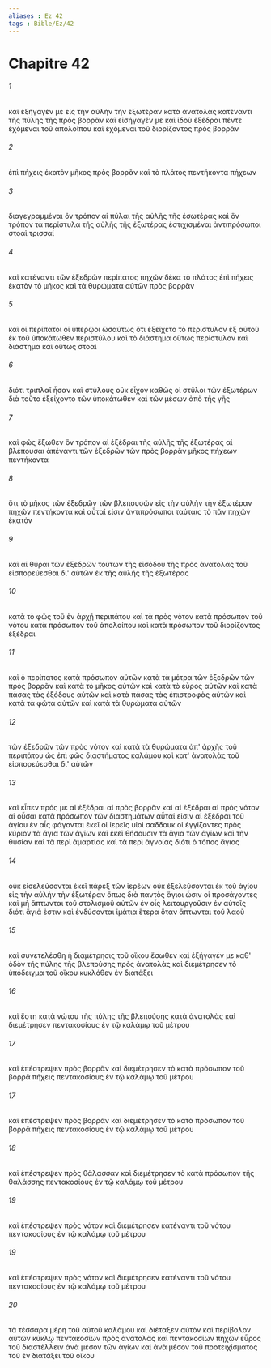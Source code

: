 ```yaml
---
aliases : Ez 42
tags : Bible/Ez/42
---
```


# Chapitre 42

###### 1
καὶ ἐξήγαγέν με εἰς τὴν αὐλὴν τὴν ἐξωτέραν κατὰ ἀνατολὰς κατέναντι τῆς πύλης τῆς πρὸς βορρᾶν καὶ εἰσήγαγέν με καὶ ἰδοὺ ἐξέδραι πέντε ἐχόμεναι τοῦ ἀπολοίπου καὶ ἐχόμεναι τοῦ διορίζοντος πρὸς βορρᾶν
###### 2
ἐπὶ πήχεις ἑκατὸν μῆκος πρὸς βορρᾶν καὶ τὸ πλάτος πεντήκοντα πήχεων
###### 3
διαγεγραμμέναι ὃν τρόπον αἱ πύλαι τῆς αὐλῆς τῆς ἐσωτέρας καὶ ὃν τρόπον τὰ περίστυλα τῆς αὐλῆς τῆς ἐξωτέρας ἐστιχισμέναι ἀντιπρόσωποι στοαὶ τρισσαί
###### 4
καὶ κατέναντι τῶν ἐξεδρῶν περίπατος πηχῶν δέκα τὸ πλάτος ἐπὶ πήχεις ἑκατὸν τὸ μῆκος καὶ τὰ θυρώματα αὐτῶν πρὸς βορρᾶν
###### 5
καὶ οἱ περίπατοι οἱ ὑπερῷοι ὡσαύτως ὅτι ἐξείχετο τὸ περίστυλον ἐξ αὐτοῦ ἐκ τοῦ ὑποκάτωθεν περιστύλου καὶ τὸ διάστημα οὕτως περίστυλον καὶ διάστημα καὶ οὕτως στοαί
###### 6
διότι τριπλαῖ ἦσαν καὶ στύλους οὐκ εἶχον καθὼς οἱ στῦλοι τῶν ἐξωτέρων διὰ τοῦτο ἐξείχοντο τῶν ὑποκάτωθεν καὶ τῶν μέσων ἀπὸ τῆς γῆς
###### 7
καὶ φῶς ἔξωθεν ὃν τρόπον αἱ ἐξέδραι τῆς αὐλῆς τῆς ἐξωτέρας αἱ βλέπουσαι ἀπέναντι τῶν ἐξεδρῶν τῶν πρὸς βορρᾶν μῆκος πήχεων πεντήκοντα
###### 8
ὅτι τὸ μῆκος τῶν ἐξεδρῶν τῶν βλεπουσῶν εἰς τὴν αὐλὴν τὴν ἐξωτέραν πηχῶν πεντήκοντα καὶ αὗταί εἰσιν ἀντιπρόσωποι ταύταις τὸ πᾶν πηχῶν ἑκατόν
###### 9
καὶ αἱ θύραι τῶν ἐξεδρῶν τούτων τῆς εἰσόδου τῆς πρὸς ἀνατολὰς τοῦ εἰσπορεύεσθαι δι' αὐτῶν ἐκ τῆς αὐλῆς τῆς ἐξωτέρας
###### 10
κατὰ τὸ φῶς τοῦ ἐν ἀρχῇ περιπάτου καὶ τὰ πρὸς νότον κατὰ πρόσωπον τοῦ νότου κατὰ πρόσωπον τοῦ ἀπολοίπου καὶ κατὰ πρόσωπον τοῦ διορίζοντος ἐξέδραι
###### 11
καὶ ὁ περίπατος κατὰ πρόσωπον αὐτῶν κατὰ τὰ μέτρα τῶν ἐξεδρῶν τῶν πρὸς βορρᾶν καὶ κατὰ τὸ μῆκος αὐτῶν καὶ κατὰ τὸ εὖρος αὐτῶν καὶ κατὰ πάσας τὰς ἐξόδους αὐτῶν καὶ κατὰ πάσας τὰς ἐπιστροφὰς αὐτῶν καὶ κατὰ τὰ φῶτα αὐτῶν καὶ κατὰ τὰ θυρώματα αὐτῶν
###### 12
τῶν ἐξεδρῶν τῶν πρὸς νότον καὶ κατὰ τὰ θυρώματα ἀπ' ἀρχῆς τοῦ περιπάτου ὡς ἐπὶ φῶς διαστήματος καλάμου καὶ κατ' ἀνατολὰς τοῦ εἰσπορεύεσθαι δι' αὐτῶν
###### 13
καὶ εἶπεν πρός με αἱ ἐξέδραι αἱ πρὸς βορρᾶν καὶ αἱ ἐξέδραι αἱ πρὸς νότον αἱ οὖσαι κατὰ πρόσωπον τῶν διαστημάτων αὗταί εἰσιν αἱ ἐξέδραι τοῦ ἁγίου ἐν αἷς φάγονται ἐκεῖ οἱ ἱερεῖς υἱοὶ σαδδουκ οἱ ἐγγίζοντες πρὸς κύριον τὰ ἅγια τῶν ἁγίων καὶ ἐκεῖ θήσουσιν τὰ ἅγια τῶν ἁγίων καὶ τὴν θυσίαν καὶ τὰ περὶ ἁμαρτίας καὶ τὰ περὶ ἀγνοίας διότι ὁ τόπος ἅγιος
###### 14
οὐκ εἰσελεύσονται ἐκεῖ πάρεξ τῶν ἱερέων οὐκ ἐξελεύσονται ἐκ τοῦ ἁγίου εἰς τὴν αὐλὴν τὴν ἐξωτέραν ὅπως διὰ παντὸς ἅγιοι ὦσιν οἱ προσάγοντες καὶ μὴ ἅπτωνται τοῦ στολισμοῦ αὐτῶν ἐν οἷς λειτουργοῦσιν ἐν αὐτοῖς διότι ἅγιά ἐστιν καὶ ἐνδύσονται ἱμάτια ἕτερα ὅταν ἅπτωνται τοῦ λαοῦ
###### 15
καὶ συνετελέσθη ἡ διαμέτρησις τοῦ οἴκου ἔσωθεν καὶ ἐξήγαγέν με καθ' ὁδὸν τῆς πύλης τῆς βλεπούσης πρὸς ἀνατολὰς καὶ διεμέτρησεν τὸ ὑπόδειγμα τοῦ οἴκου κυκλόθεν ἐν διατάξει
###### 16
καὶ ἔστη κατὰ νώτου τῆς πύλης τῆς βλεπούσης κατὰ ἀνατολὰς καὶ διεμέτρησεν πεντακοσίους ἐν τῷ καλάμῳ τοῦ μέτρου
###### 17
καὶ ἐπέστρεψεν πρὸς βορρᾶν καὶ διεμέτρησεν τὸ κατὰ πρόσωπον τοῦ βορρᾶ πήχεις πεντακοσίους ἐν τῷ καλάμῳ τοῦ μέτρου
###### 17
καὶ ἐπέστρεψεν πρὸς βορρᾶν καὶ διεμέτρησεν τὸ κατὰ πρόσωπον τοῦ βορρᾶ πήχεις πεντακοσίους ἐν τῷ καλάμῳ τοῦ μέτρου
###### 18
καὶ ἐπέστρεψεν πρὸς θάλασσαν καὶ διεμέτρησεν τὸ κατὰ πρόσωπον τῆς θαλάσσης πεντακοσίους ἐν τῷ καλάμῳ τοῦ μέτρου
###### 19
καὶ ἐπέστρεψεν πρὸς νότον καὶ διεμέτρησεν κατέναντι τοῦ νότου πεντακοσίους ἐν τῷ καλάμῳ τοῦ μέτρου
###### 19
καὶ ἐπέστρεψεν πρὸς νότον καὶ διεμέτρησεν κατέναντι τοῦ νότου πεντακοσίους ἐν τῷ καλάμῳ τοῦ μέτρου
###### 20
τὰ τέσσαρα μέρη τοῦ αὐτοῦ καλάμου καὶ διέταξεν αὐτὸν καὶ περίβολον αὐτῶν κύκλῳ πεντακοσίων πρὸς ἀνατολὰς καὶ πεντακοσίων πηχῶν εὖρος τοῦ διαστέλλειν ἀνὰ μέσον τῶν ἁγίων καὶ ἀνὰ μέσον τοῦ προτειχίσματος τοῦ ἐν διατάξει τοῦ οἴκου
